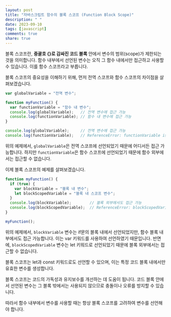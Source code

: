 ```yaml
---
layout: post
title: "자바스크립트 함수의 블록 스코프 (Function Block Scope)"
description: " "
date: 2023-09-10
tags: [javascript]
comments: true
share: true
---
```


블록 스코프란, **중괄호 {}로 감싸진 코드 블록** 안에서 변수의 범위(scope)가 제한되는 것을 의미합니다. 함수 내부에서 선언된 변수는 오직 그 함수 내에서만 접근하고 사용할 수 있습니다. 이를 함수 스코프라고 부릅니다.

블록 스코프의 중요성을 이해하기 위해, 먼저 전역 스코프와 함수 스코프의 차이점을 살펴보겠습니다. 

```javascript
var globalVariable = "전역 변수";

function myFunction() {
  var functionVariable = "함수 내 변수";
  console.log(globalVariable);   // 전역 변수에 접근 가능
  console.log(functionVariable); // 함수 내 변수에 접근 가능
}

console.log(globalVariable);     // 전역 변수에 접근 가능
console.log(functionVariable);   // ReferenceError: functionVariable is not defined
```

위의 예제에서, `globalVariable`은 전역 스코프에 선언되었기 때문에 어디서든 접근 가능합니다. 하지만 `functionVariable`은 함수 스코프에 선언되었기 때문에 함수 외부에서는 접근할 수 없습니다.

이제 블록 스코프의 예제를 살펴보겠습니다.

```javascript
function myFunction() {
  if (true) {
    var blockVariable = "블록 내 변수";
    let blockScopedVariable = "블록 내 스코프 변수";
  }
  console.log(blockVariable);        // 블록 외부에서도 접근 가능
  console.log(blockScopedVariable);  // ReferenceError: blockScopedVariable is not defined
}

myFunction();
```

위의 예제에서, `blockVariable` 변수는 if문의 블록 내에서 선언되었지만, 함수 블록 내부에서도 접근 가능합니다. 이는 var 키워드를 사용하여 선언하였기 때문입니다. 반면에, `blockScopedVariable` 변수는 let 키워드로 선언되었기 때문에 블록 외부에서는 접근할 수 없습니다.

블록 스코프는 let과 const 키워드로도 선언할 수 있으며, 이는 특정 코드 블록 내에서만 유효한 변수를 생성합니다.

블록 스코프는 코드의 가독성과 유지보수를 개선하는 데 도움이 됩니다. 코드 블록 안에서 선언된 변수는 그 블록 밖에서는 사용되지 않으므로 충돌이나 오류를 방지할 수 있습니다.

따라서 함수 내부에서 변수를 사용할 때는 항상 블록 스코프를 고려하여 변수를 선언해야 합니다.